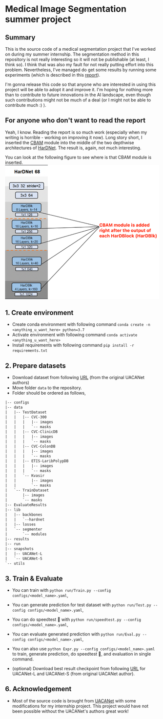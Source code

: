 # Medical Image Segmentation summer project

## Summary
This is the source code of a medical segmentation project that I've worked on during my summer internship. The segmentation method in this repository is not really interesting so it will not be publishable (at least, I think so). I think that was also my fault for not really putting effort into this problem. Nevertheless, I've managed do get some results by running some experiments (which is described in this [report](./Medical-Img-Segmentation-notes.pdf)).

I'm gonna release this code so that anyone who are interested in using this project will be able to adopt it and improve it. I'm hoping for nothing more than to contribute to future innovations in the AI landscape, even though such contributions might not be much of a deal (or I might not be able to contribute much :) ).

## For anyone who don't want to read the report
Yeah, I know. Reading the report is so much work (especially when my writing is horrible - working on improving it now). Long story short, I inserted the [CBAM](https://arxiv.org/abs/1807.06521) module into the middle of the two depthwise architectures of [HarDNet](https://arxiv.org/abs/1909.00948). The result is, again, not much interesting.

You can look at the following figure to see where is that CBAM module is inserted.
![illustration](./Where-I-inserted-CBAM.png)

## 1. Create environment
  + Create conda environment with following command `conda create -n <anything_u_want_here> python=3.7`
  + Activate environment with following command `conda activate <anything_u_want_here>`
  + Install requirements with following command `pip install -r requirements.txt`
  
## 2. Prepare datasets
  + Download dataset from following [URL](https://drive.google.com/file/d/17Cs2JhKOKwt4usiAYJVJMnXfyZWySn3s/view?usp=sharing) (from the original UACANet authors)
  + Move folder `data` to the repository.
  + Folder should be ordered as follows,
```
|-- configs
|-- data
|   |-- TestDataset
|   |   |-- CVC-300
|   |   |   |-- images
|   |   |   `-- masks
|   |   |-- CVC-ClinicDB
|   |   |   |-- images
|   |   |   `-- masks
|   |   |-- CVC-ColonDB
|   |   |   |-- images
|   |   |   `-- masks
|   |   |-- ETIS-LaribPolypDB
|   |   |   |-- images
|   |   |   `-- masks
|   |   `-- Kvasir
|   |       |-- images
|   |       `-- masks
|   `-- TrainDataset
|       |-- images
|       `-- masks
|-- EvaluateResults
|-- lib
|   |-- backbones
|   |   `--hardnet
|   |-- losses
|   `-- segmenter
|       `-- modules
|-- results
|-- run
|-- snapshots
|   |-- UACANet-L
|   `-- UACANet-S
`-- utils
```

## 3. Train & Evaluate
  + You can train with `python run/Train.py --config configs/<model_name>.yaml`,
  + You can generate prediction for test dataset with `python run/Test.py --config configs/<model_name>.yaml`,
  + You can do speedtest 🚀 with `python run/speedtest.py --config configs/<model_name>.yaml`,
  + You can evaluate generated prediction with `python run/Eval.py --config configs/<model_name>.yaml`,
  + You can also use `python Expr.py --config configs/<model_name>.yaml` to train, generate prediction, do speedtest 🚀, and evaluation in single command.
  
  + (optional) Download best result checkpoint from following [URL](https://drive.google.com/file/d/1C5ag5X_gKR1IHW6fVAHdMggu7ilU1XbC/view?usp=sharing) for UACANet-L and UACANet-S (from original UACANet author).

## 6. Acknowledgement
 + Most of the source code is brought from [UACANet](https://github.com/plemeri/UACANet) with some modifications for my internship project. This project would have not been possible without the UACANet's authors great work!